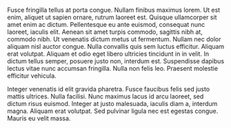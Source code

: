 Fusce fringilla tellus at porta congue. Nullam finibus maximus lorem. Ut est enim, aliquet ut sapien ornare, rutrum laoreet est. Quisque ullamcorper sit amet enim ac dictum. Pellentesque eu ante euismod, consequat nunc laoreet, iaculis elit. Aenean sit amet turpis commodo, sagittis nibh at, commodo nibh. Ut venenatis dictum metus ut fermentum. Nullam nec dolor aliquam nisl auctor congue. Nulla convallis quis sem luctus efficitur. Aliquam erat volutpat. Aliquam et odio eget libero ultricies tincidunt in in velit. In dictum tellus semper, posuere justo non, interdum est. Suspendisse dapibus lectus vitae nunc accumsan fringilla. Nulla non felis leo. Praesent molestie efficitur vehicula.

Integer venenatis id elit gravida pharetra. Fusce faucibus felis sed justo mattis ultrices. Nulla facilisi. Nunc maximus lacus id arcu laoreet, sed dictum risus euismod. Integer at justo malesuada, iaculis diam a, interdum magna. Aliquam erat volutpat. Sed pulvinar ligula nec est egestas congue. Mauris eu velit massa.